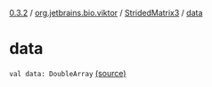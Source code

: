 [0.3.2](../../index.md) / [org.jetbrains.bio.viktor](../index.md) / [StridedMatrix3](index.md) / [data](.)

# data

`val data: DoubleArray` [(source)](https://github.com/JetBrains-Research/viktor/blob/0.3.2/src/main/kotlin/org/jetbrains/bio/viktor/StridedMatrix3.kt#L13)
